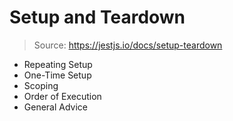 # Setup and Teardown

> Source: <https://jestjs.io/docs/setup-teardown>

* Repeating Setup
* One-Time Setup
* Scoping
* Order of Execution
* General Advice